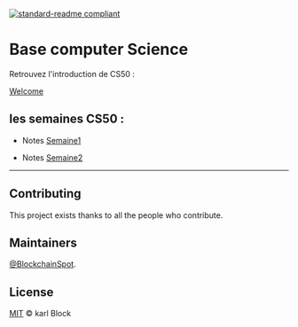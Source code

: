 
[![standard-readme compliant](https://img.shields.io/badge/readme%20style-standard-brightgreen.svg?style=flat-square)](https://github.com/BlockchainSpot/standard-readme)

# Base computer Science 

Retrouvez l'introduction de CS50 :

[Welcome](https://cs50.harvard.edu/x/2022/)

## les semaines CS50 : 

- Notes [Semaine1](https://github.com/BlockchainSpot/Formation-Blockchain/blob/main/0%20-%20Computer%20Science%20CS50/Week0/Week0.md)

- Notes [Semaine2](https://github.com/BlockchainSpot/Formation-Blockchain/blob/main/0%20-%20Computer%20Science%20CS50/Week0/Week1.md)

---

## Contributing

This project exists thanks to all the people who contribute.

## Maintainers

[@BlockchainSpot](https://github.com/BlockchainSpot).

## License

[MIT](LICENSE) © karl Block